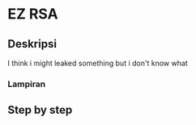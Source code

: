# EZ RSA

## Deskripsi
I think i might leaked something but i don't know what

### Lampiran

## Step by step




